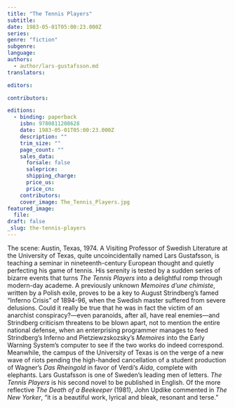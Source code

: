 ```yaml
---
title: "The Tennis Players"
subtitle:
date: 1983-05-01T05:00:23.000Z
series:
genre: "fiction"
subgenre:
language:
authors:
  - author/lars-gustafsson.md
translators:

editors:

contributors:

editions:
  - binding: paperback
    isbn: 9780811208628
    date: 1983-05-01T05:00:23.000Z
    description: ""
    trim_size: ""
    page_count: ""
    sales_data:
      forsale: false
      saleprice:
      shipping_charge:
      price_us:
      price_cn:
    contributors:
    cover_image: The_Tennis_Players.jpg
featured_image:
  file:
draft: false
_slug: the-tennis-players
---
```


The scene: Austin, Texas, 1974. A Visiting Professor of Swedish Literature at the University of Texas, quite uncoincidentally named Lars Gustafsson, is teaching a seminar in nineteenth-century European thought and quietly perfecting his game of tennis. His serenity is tested by a sudden series of bizarre events that turns _The Tennis Players_ into a delightful romp through modern-day academe. A previously unknown _Memoires d’une chimiste_, written by a Polish exile, proves to be a key to August Strindberg’s famed “Inferno Crisis” of 1894-96, when the Swedish master suffered from severe delusions. Could it really be true that he was in fact the victim of an anarchist conspiracy?—even paranoids, after all, have real enemies—and Strindberg criticism threatens to be blown apart, not to mention the entire national defense, when an enterprising programmer manages to feed Strindberg’s Inferno and Pietziewzskozsky’s _Memoires_ into the Early Warning System’s computer to see if the two works do indeed correspond. Meanwhile, the campus of the University of Texas is on the verge of a new wave of riots pending the high-handed cancellation of a student production of Wagner’s _Das Rheingold_ in favor of Verdi’s _Aida_, complete with elephants. Lars Gustafsson is one of Sweden’s leading men of letters. _The Tennis Players_ is his second novel to be published in English. Of the more reflective _The Death of a Beekeeper_ (1981), John Updike commented in _The New Yorker_, “it is a beautiful work, lyrical and bleak, resonant and terse.”

